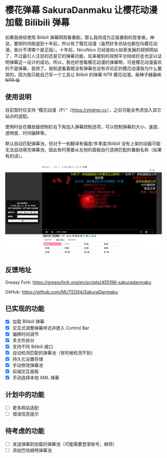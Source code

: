 # 樱花弹幕 SakuraDanmaku 让樱花动漫加载 Bilibili 弹幕

如果我继续使用 Bilibili 弹幕网观看番剧，那么我将成为正版番剧的受害者。神说，要把时间倒退到十年前，所以有了樱花动漫（虽然好多仿站也都在叫樱花动漫，我分不清哪个是正版）。十年前，NicoNico 已经是如火如荼发展的视频网站了，不过最引人注目的还是它的弹幕功能，后来被别的视频平台陆续抄走也足以证明弹幕这一设计的成功。所以，我也好想看樱花动漫的弹幕啊，可是樱花动漫喜欢的不是弹幕，我哭了。我知道看着既没有弹幕也没有评论区的樱花动漫我为什么要哭的，因为我只能自己写一个工具让 Bilibili 的弹幕 NTR 樱花动漫。~~反转了就喜欢 NTR 😋~~

## 使用说明

目前暂时仅支持 “樱花动漫（P）”（<https://yhdmp.cc>），之后可能会考虑加入其它站点的适配。

使用时会在播放器控制栏右下角加入弹幕控制选项，可以控制弹幕的大小、速度、透明度、时间偏移等。

默认自动匹配弹幕池，但对于一些翻译有偏差/多季度/Bilibili 没有上架的动画可能无法自动填充弹幕池，因此有时需要从左侧的面板自行选择匹配的番剧名称（如果有的话）。

![使用效果](SakuraDanmaku.jpg)

## 反馈地址

Greasy Fork:    <https://greasyfork.org/en/scripts/455196-sakuradanmaku>

GitHub:         <https://github.com/MUTED64/SakuraDanmaku>

## 已实现的功能

- [x] 加载 Bilibili 弹幕
- [x] 交互式调整弹幕样式并嵌入 Control Bar
- [x] 偏移时间调节
- [x] 多文件拆分
- [x] 支持不同 Bilibili 接口
- [x] 自动检测匹配的弹幕池（有时候检测不到）
- [x] 持久化设置存储
- [x] 手动修改弹幕池
- [x] 前端交互面板
- [x] 手动选择本地 XML 弹幕

## 计划中的功能

- [ ] 更多网站适配
- [ ] 错误信息提示

## 待考虑的功能

- [ ] 发送弹幕到加载的弹幕池（可能需要登录账号，麻烦）
- [ ] 添加巴哈姆特弹幕池
